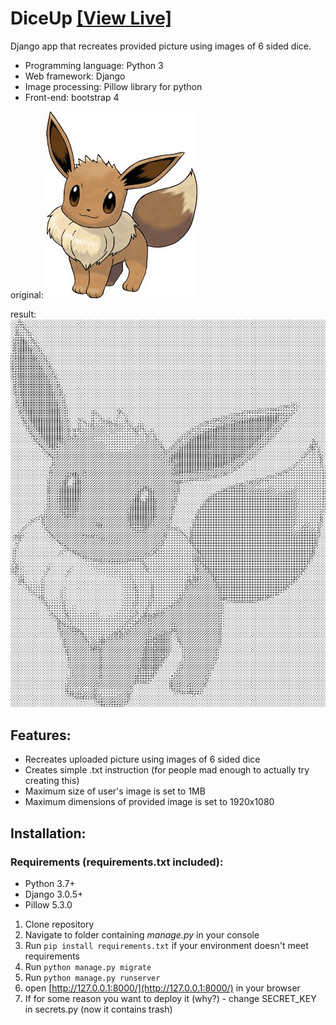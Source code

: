 # DiceUp [[View Live]](https://zyv1k.eu.pythonanywhere.com/diceup)
Django app that recreates provided picture using images of 6 sided dice.

* Programming language: Python 3
* Web framework: Django
* Image processing: Pillow library for python
* Front-end: bootstrap 4

original:
![org](https://github.com/Zyvik/DiceUp---JavaScript/blob/master/Eevee.jpg)

result:
![result](https://github.com/Zyvik/DiceUp---JavaScript/blob/master/wynik.png)

## Features:
* Recreates uploaded picture using images of 6 sided dice
* Creates simple .txt instruction (for people mad enough to actually try creating this)
* Maximum size of user's image is set to 1MB
* Maximum dimensions of provided image is set to 1920x1080


## Installation:
### Requirements (requirements.txt included):
* Python 3.7+
* Django 3.0.5+
* Pillow 5.3.0

1. Clone repository
2. Navigate to folder containing *manage.py* in your console
2. Run `pip install requirements.txt` if your environment doesn't meet requirements
2. Run `python manage.py migrate`
2. Run `python manage.py runserver`
3. open [http://127.0.0.1:8000/](http://127.0.0.1:8000/) in your browser
10. If for some reason you want to deploy it (why?) - change SECRET_KEY in secrets.py (now it contains trash)
